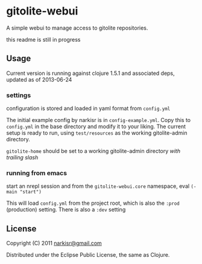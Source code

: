 # gitolite-webui

A simple webui to manage access to gitolite repositories.

this readme is still in progress

## Usage

Current version is running against clojure 1.5.1 and associated deps, updated as of 2013-06-24

### settings

configuration is stored and loaded in yaml format from `config.yml`

The initial example config by narkisr is in `config-example.yml`. Copy this to `config.yml` in the base directory
and modify it to your liking. The current setup is ready to run, using `test/resources` as the working gitolite-admin
directory.

`gitolite-home` should be set to a working gitolite-admin directory *with trailing slash*

### running from emacs

start an nrepl session and from the `gitolite-webui.core` namespace, eval `(-main "start")`

This will load `config.yml` from the project root, which is also the `:prod` (production) setting. There is also a `:dev` setting



## License

Copyright (C) 2011 narkisr@gmail.com

Distributed under the Eclipse Public License, the same as Clojure.
